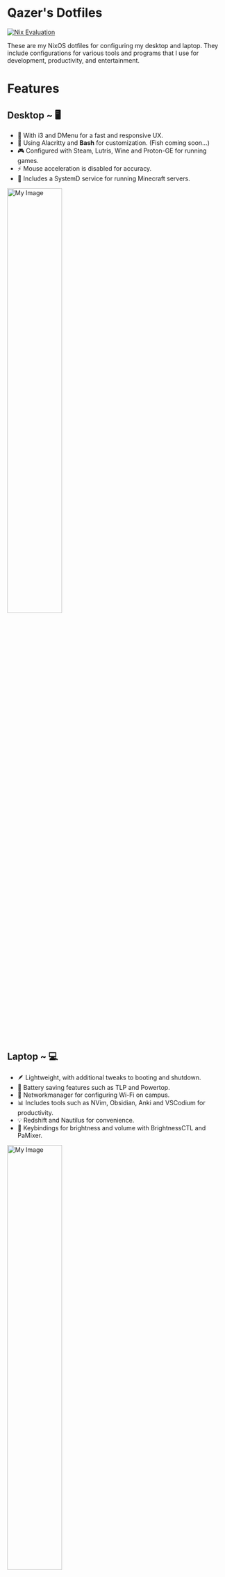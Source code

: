 # Qazer's Dotfiles 
[![Nix Evaluation](https://github.com/alexvasilkovski/dotfiles/actions/workflows/nix.yml/badge.svg)](https://github.com/alexvasilkovski/dotfiles/actions/workflows/nix.yml)

These are my NixOS dotfiles for configuring my desktop and laptop. They include configurations for various tools and programs that I use for development, productivity, and entertainment.

# Features

## Desktop ~ 🖥️
- 🚀 With i3 and DMenu for a fast and responsive UX.
- 🎨 Using Alacritty and __Bash__ for customization. (Fish coming soon...)
- 🎮 Configured with Steam, Lutris, Wine and Proton-GE for running games.
- ⚡ Mouse acceleration is disabled for accuracy.
- 🌿 Includes a SystemD service for running Minecraft servers.


<img src="https://i.imgur.com/CxRS9gI.png" alt="My Image" width="50%">

## Laptop ~ 💻
- 🪶 Lightweight, with additional tweaks to booting and shutdown.
- 🔋 Battery saving features such as TLP and Powertop.
- 📶 Networkmanager for configuring Wi-Fi on campus.
- 📊 Includes tools such as NVim, Obsidian, Anki and VSCodium for productivity.
- 💡 Redshift and Nautilus for convenience.
- 🌟 Keybindings for brightness and volume with BrightnessCTL and PaMixer.

<img src="https://media.istockphoto.com/id/1309023728/video/cinematic-intro-of-the-coming-soon-lettering-from-the-dark.jpg?s=640x640&k=20&c=6ywPVAi06d-ODrrEYERKmgC7CBbGeZeLaJXhwklfzDk=" alt="My Image" width="50%">
